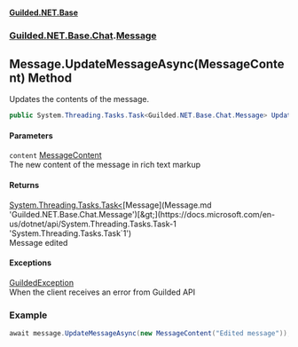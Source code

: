 #### [Guilded.NET.Base](Guilded_NET_Base.md 'Guilded.NET.Base')
### [Guilded.NET.Base.Chat](Guilded_NET_Base.md#Guilded_NET_Base_Chat 'Guilded.NET.Base.Chat').[Message](Message.md 'Guilded.NET.Base.Chat.Message')
## Message.UpdateMessageAsync(MessageContent) Method
Updates the contents of the message.  
```csharp
public System.Threading.Tasks.Task<Guilded.NET.Base.Chat.Message> UpdateMessageAsync(Guilded.NET.Base.Chat.MessageContent content);
```
#### Parameters
<a name='Guilded_NET_Base_Chat_Message_UpdateMessageAsync(Guilded_NET_Base_Chat_MessageContent)_content'></a>
`content` [MessageContent](MessageContent.md 'Guilded.NET.Base.Chat.MessageContent')  
The new content of the message in rich text markup
  
#### Returns
[System.Threading.Tasks.Task&lt;](https://docs.microsoft.com/en-us/dotnet/api/System.Threading.Tasks.Task-1 'System.Threading.Tasks.Task`1')[Message](Message.md 'Guilded.NET.Base.Chat.Message')[&gt;](https://docs.microsoft.com/en-us/dotnet/api/System.Threading.Tasks.Task-1 'System.Threading.Tasks.Task`1')  
Message edited
#### Exceptions
[GuildedException](GuildedException.md 'Guilded.NET.Base.GuildedException')  
When the client receives an error from Guilded API
### Example
```csharp
await message.UpdateMessageAsync(new MessageContent("Edited message"));  
```
